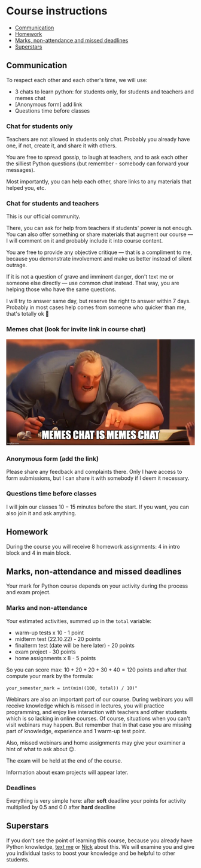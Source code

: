 # Course instructions

- [Communication](/docs/course-instructions.md#communication)
- [Homework](/docs/course-instructions.md#homework)
- [Marks, non-attendance and missed deadlines](/docs/course-instructions.md#marks-non-attendance-and-missed-deadlines)
- [Superstars](/docs/course-instructions.md#superstars)



## Communication

To respect each other and each other's time, we will use:

- $3$ chats to learn python: for students only, for students and teachers and memes chat
- [Anonymous form] add link
- Questions time before classes


### Chat for students only

Teachers are not allowed in students only chat. Probably you already have one, if not, create it, and share it with others.

You are free to spread gossip, to laugh at teachers, and to ask each other the silliest Python questions (but remember - somebody can forward your messages).

Most importantly, you can help each other, share links to any materials that helped you, etc.


### Chat for students and teachers

This is our official community.

There, you can ask for help from teachers if students' power is not enough. You can also offer something or share materials that augment our course — I will comment on it and probably include it into course content.

You are free to provide any objective critique — that is a compliment to me, because you demonstrate involvement and make us better instead of silent outrage.

If it is not a question of grave and imminent danger, don't text me or someone else directly — use common chat instead. That way, you are helping those who have the same questions.

I will try to answer same day, but reserve the right to answer within $7$ days. Probably in most cases help comes from someone who quicker than me, that's totally ok 🙂


### Memes chat (look for invite link in course chat)

![memes-chat.jpg](/docs/utils/memes-chat.jpg)


### Anonymous form (add the link)

Please share any feedback and complaints there. Only I have access to form submissions, but I can share it with somebody if I deem it necessary.


### Questions time before classes

I will join our classes $10-15$ minutes before the start. If you want, you can also join it and ask anything.



## Homework

During the course you will receive $8$ homework assignments: $4$ in intro block and $4$ in main block.



## Marks, non-attendance and missed deadlines

Your mark for Python course depends on your activity during the process and exam project.


### Marks and non-attendance

Your estimated activities, summed up in the ```total``` variable:
- warm-up tests x $10$ - $1$ point
- midterm test $(22.10.22)$ - $20$ points
- finalterm test (date will be here later) - $20$ points
- exam project - $30$ points
- home assignments x $8$ - $5$ points

So you can score max: $10 + 20 + 20 + 30 + 40 = 120$ points and after that compute your mark by the formula:

```your_semester_mark = int(min((100, total)) / 10)"```

Webinars are also an important part of our course. During webinars you will receive knowledge which is missed in lectures, you will practice programming, and enjoy live interaction with teachers and other students which is so lacking in online courses. Of course, situations when you can't visit webinars may happen. But remember that in that case you are missing part of knowledge, experience and $1$ warm-up test point.

Also, missed webinars and home assignments may give your examiner a hint of what to ask about 😉.

The exam will be held at the end of the course.

Information about exam projects will appear later.


### Deadlines

Everything is very simple here: after **soft** deadline your points for activity multiplied by $0.5$ and $0.0$ after **hard** deadline



## Superstars

If you don't see the point of learning this course, because you already have Python knowledge, [text me](https://t.me/isklonin) or [Nick](https://t.me/nlevashov) about this. We will examine you and give you individual tasks to boost your knowledge and be helpful to other students.
